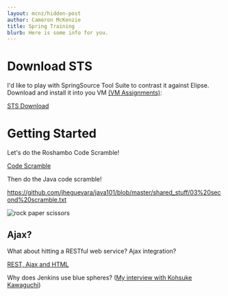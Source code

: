 ```yaml
---
layout: mcnz/hidden-post
author: Cameron McKenzie
title: Spring Training
blurb: Here is some info for you.
---
```


# Download STS

I'd like to play with SpringSource Tool Suite to contrast it against Elipse. Download and install it into you VM <a href="https://www.mcnz.com/course/vms01.html">(VM Assignments)</a>:

<a href="https://download.springsource.com/release/STS4/4.11.0.RELEASE/dist/e4.20/spring-tool-suite-4-4.11.0.RELEASE-e4.20.0-win32.win32.x86_64.self-extracting.jar">STS Download</a>


# Getting Started

Let's do the Roshambo Code Scramble!

<a href="https://www.mcnz.com/2020/02/09/roshambo-code-scramble-game.html">Code Scramble</a>

Then do the Java code scramble!

https://github.com/jheguevara/java101/blob/master/shared_stuff/03%20second%20scramble.txt

<img src="https://images-na.ssl-images-amazon.com/images/I/61QkvmvEdVL.png" alt="rock paper scissors" class="img-fluid">

## Ajax?

What about hitting a RESTful web service? Ajax integration?

[REST, Ajax and HTML](https://www.mcnz.com/2020/02/09/roshambo-ajax-rest.html)

Why does Jenkins use blue spheres? ([My interview with Kohsuke Kawaguchi](https://www.theserverside.com/video/Jenkins-creator-explains-why-a-successful-build-job-is-blue))


